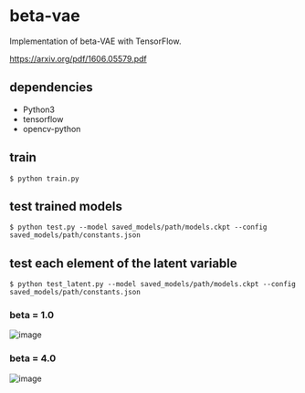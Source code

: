 # beta-vae
Implementation of beta-VAE with TensorFlow.

https://arxiv.org/pdf/1606.05579.pdf

## dependencies
- Python3
- tensorflow
- opencv-python

## train
```
$ python train.py
```

## test trained models
```
$ python test.py --model saved_models/path/models.ckpt --config saved_models/path/constants.json
```

## test each element of the latent variable
```
$ python test_latent.py --model saved_models/path/models.ckpt --config saved_models/path/constants.json
```

### beta = 1.0
![image](https://user-images.githubusercontent.com/5235131/45580499-acfe8280-b8cc-11e8-94bf-be33f11e475d.png)

### beta = 4.0
![image](https://user-images.githubusercontent.com/5235131/45580489-84768880-b8cc-11e8-81d0-af7142e7ff2f.png)

